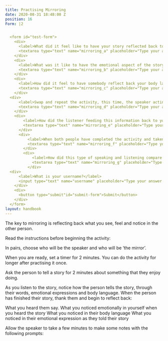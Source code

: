 ```yaml
---
title: Practising Mirroring
date: 2020-08-31 18:48:00 Z
position: 16
Form: |2


  <form id="test-form">
    <div>
      <label>What did it feel like to have your story reflected back to you?</label>
      <textarea type="text" name="mirroring_a" placeholder="Type your answer here"/></textarea>
    </div>
    <div>
      <label>What was it like to have the emotional aspect of the story reflected back to you? Was it accurate?</label>
      <textarea type="text" name="mirroring_b" placeholder="Type your answer here"/></textarea>
    </div>
    <div>
      <label>How did it feel to have somebody reflect back your body language to you?</label>
      <textarea type="text" name="mirroring_c" placeholder="Type your answer here"/></textarea>
    </div>
  <div>
      <label>Swap and repeat the activity, this time, the speaker acting as the mirror.</label>
      <textarea type="text" name="mirroring_d" placeholder="Type your answer here"/></textarea>
    </div>
    <div>
        <label>How did the listener feeding this information back to you make you feel about the experience that you shared?</label>
        <textarea type="text" name="mirroring_e" placeholder="Type your answer here"/></textarea>
      </div>
      <div>
          <label>When both people have completed the activity and taken notes, ask the pairs to feedback to the group:What was it like to feedback this information to somebody? What was it like to have this information fed back to you?</label>
          <textarea type="text" name="mirroring_f" placeholder="Type your answer here"/></textarea>
        </div>
        <div>
            <label>How did this type of speaking and listening compare to other times you have shared your story with somebody?</label>
            <textarea type="text" name="mirroring_g" placeholder="Type your answer here"/></textarea>
          </div>
  <div>
      <label>What is your username?</label>
      <input type="text" name="username" placeholder="Type your answer here"/></input>
    </div>
    <div>
      <button type="submit"id="submit-form">Submit</button>
    </div>
  </form>
layout: handbook
---
```


The key to mirroring is reflecting back what you see, feel and notice in the other person.

Read the instructions before beginning the activity:

In pairs, choose who will be the speaker and who will be ‘the mirror’. 

When you are ready, set a timer for 2 minutes. You can do the activity for longer after practising it once.

Ask the person to tell a story for 2 minutes about something that they enjoy doing.

As you listen to the story, notice how the person tells the story, through their words, emotional expressions and body language.
When the person has finished their story, thank them and begin to reflect back:

What you heard them say.
What you noticed emotionally in yourself when you heard the story
What you noticed in their body language
What you noticed in their emotional expression as they told their story

Allow the speaker to take a few minutes to make some notes with the following prompts:
